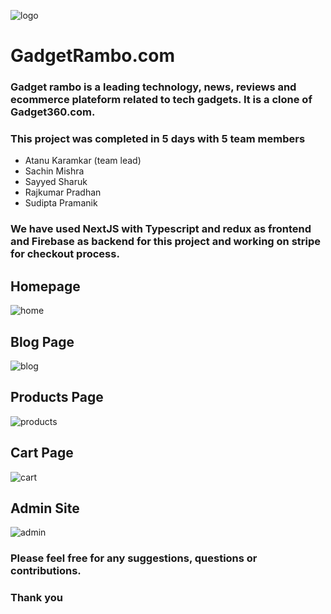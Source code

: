 ![logo](https://user-images.githubusercontent.com/112638599/213981790-9e5f4b43-da90-403e-b1ed-c0e122a02114.png)
# GadgetRambo.com

### Gadget rambo is a leading technology, news, reviews and ecommerce plateform related to tech gadgets. It is a clone of Gadget360.com.
### This project was completed in 5 days with 5 team members
- Atanu Karamkar (team lead)
- Sachin Mishra
- Sayyed Sharuk
- Rajkumar Pradhan
- Sudipta Pramanik

### We have used NextJS with Typescript and redux as frontend and Firebase as backend for this project and working on stripe for checkout process.

## Homepage
![home](https://user-images.githubusercontent.com/112638599/213979464-b2926ec2-65d7-4a3b-9772-d18d3ad05637.jpg)

## Blog Page
![blog](https://user-images.githubusercontent.com/112638599/213979530-4c8daa8f-021e-4fbf-9783-76ac1c032707.jpg)

## Products Page
![products](https://user-images.githubusercontent.com/112638599/213979657-62376b31-cb5e-4c00-86e6-57775329b7b9.jpg)

## Cart Page
![cart](https://user-images.githubusercontent.com/112638599/213979934-930018ab-6e76-4c7b-9f28-9bebfa7aefeb.jpg)


## Admin Site
![admin](https://user-images.githubusercontent.com/112638599/213979885-9f0b79bc-6bc3-44fd-85a3-3b4e724c708a.jpg)

### Please feel free for any suggestions, questions or contributions. 
### Thank you 
